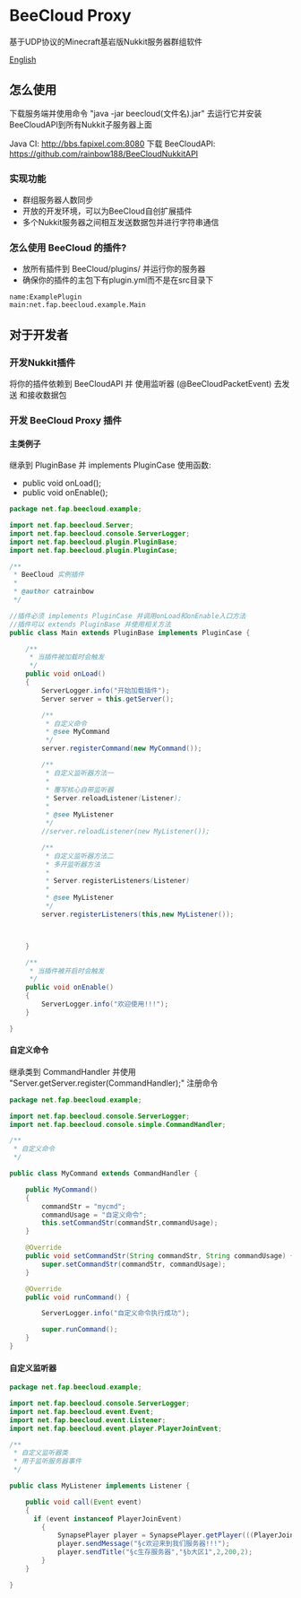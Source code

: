 # BeeCloud Proxy

基于UDP协议的Minecraft基岩版Nukkit服务器群组软件

[English](README.md)

## 怎么使用
下载服务端并使用命令 "java -jar beecloud(文件名).jar"
去运行它并安装BeeCloudAPI到所有Nukkit子服务器上面

Java CI: http://bbs.fapixel.com:8080
下载 BeeCloudAPI: https://github.com/rainbow188/BeeCloudNukkitAPI

### 实现功能

- 群组服务器人数同步
- 开放的开发环境，可以为BeeCloud自创扩展插件
- 多个Nukkit服务器之间相互发送数据包并进行字符串通信

### 怎么使用 BeeCloud 的插件?

- 放所有插件到 BeeCloud/plugins/ 并运行你的服务器
- 确保你的插件的主包下有plugin.yml而不是在src目录下
```
name:ExamplePlugin
main:net.fap.beecloud.example.Main
```

## 对于开发者

### 开发Nukkit插件
将你的插件依赖到 BeeCloudAPI 并
使用监听器 (@BeeCloudPacketEvent) 去发送
和接收数据包

### 开发 BeeCloud Proxy 插件

#### 主类例子
继承到 PluginBase
并 implements PluginCase
使用函数:
- public void onLoad();
- public void onEnable();
```java
package net.fap.beecloud.example;

import net.fap.beecloud.Server;
import net.fap.beecloud.console.ServerLogger;
import net.fap.beecloud.plugin.PluginBase;
import net.fap.beecloud.plugin.PluginCase;

/**
 * BeeCloud 实例插件
 *
 * @author catrainbow
 */

//插件必须 implements PluginCase 并调用onLoad和onEnable入口方法
//插件可以 extends PluginBase 并使用相关方法
public class Main extends PluginBase implements PluginCase {

    /**
     * 当插件被加载时会触发
     */
    public void onLoad()
    {
        ServerLogger.info("开始加载插件");
        Server server = this.getServer();

        /**
         * 自定义命令
         * @see MyCommand
         */
        server.registerCommand(new MyCommand());

        /**
         * 自定义监听器方法一
         *
         * 覆写核心自带监听器
         * Server.reloadListener(Listener);
         *
         * @see MyListener
         */
        //server.reloadListener(new MyListener());

        /**
         * 自定义监听器方法二
         * 多开监听器方法
         *
         * Server.registerListeners(Listener)
         *
         * @see MyListener
         */
        server.registerListeners(this,new MyListener());



    }

    /**
     * 当插件被开启时会触发
     */
    public void onEnable()
    {
        ServerLogger.info("欢迎使用!!!");
    }

}
```

#### 自定义命令
继承类到 CommandHandler
并使用 "Server.getServer.register(CommandHandler);" 注册命令
```java
package net.fap.beecloud.example;

import net.fap.beecloud.console.ServerLogger;
import net.fap.beecloud.console.simple.CommandHandler;

/**
 * 自定义命令
 */

public class MyCommand extends CommandHandler {

    public MyCommand()
    {
        commandStr = "mycmd";
        commandUsage = "自定义命令";
        this.setCommandStr(commandStr,commandUsage);
    }

    @Override
    public void setCommandStr(String commandStr, String commandUsage) {
        super.setCommandStr(commandStr, commandUsage);
    }

    @Override
    public void runCommand() {

        ServerLogger.info("自定义命令执行成功");

        super.runCommand();
    }
}
```

#### 自定义监听器
```java
package net.fap.beecloud.example;

import net.fap.beecloud.console.ServerLogger;
import net.fap.beecloud.event.Event;
import net.fap.beecloud.event.Listener;
import net.fap.beecloud.event.player.PlayerJoinEvent;

/**
 * 自定义监听器类
 * 用于监听服务器事件
 */

public class MyListener implements Listener {

    public void call(Event event)
    {
      if (event instanceof PlayerJoinEvent)
        {
            SynapsePlayer player = SynapsePlayer.getPlayer(((PlayerJoinEvent) event).getPlayer());
            player.sendMessage("§c欢迎来到我们服务器!!!");
            player.sendTitle("§c生存服务器","§b大区1",2,200,2);
        }
    }

}
```